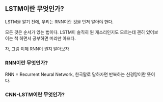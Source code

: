 ## LSTM이란 무엇인가?

LSTM을 알기 전에, 우리는 RNN이란 것을 먼저 알아야 한다.

모든 것은 순서가 있는 법이다. LSTM이 솔직히 뭔 개소리인지도 모르는데 괜히 있어보이는 척 하면서 공부하면 머리만 아프다.

자, 그럼 이제 RNN이 뭔지 알아보자

### RNN이란 무엇인가?

RNN = Recurrent Neural Network, 한국말로 말하자면 반복하는 신경망이란 뜻이다.

### CNN-LSTM이란 무엇인가?
